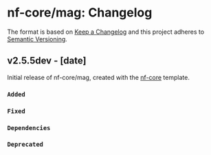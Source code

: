 # nf-core/mag: Changelog

The format is based on [Keep a Changelog](https://keepachangelog.com/en/1.0.0/)
and this project adheres to [Semantic Versioning](https://semver.org/spec/v2.0.0.html).

## v2.5.5dev - [date]

Initial release of nf-core/mag, created with the [nf-core](https://nf-co.re/) template.

### `Added`

### `Fixed`

### `Dependencies`

### `Deprecated`
